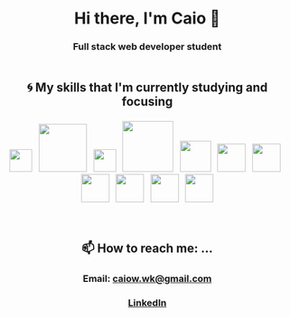 # <div align=center>Hi there, I'm Caio 👋</div>
### <div align=center>Full stack web developer student</div><br/>


## <div align=center>:cyclone: My skills that I'm currently studying and focusing</div>
### <div align=center>    <img src='https://seeklogo.com/images/J/javascript-logo-8892AEFCAC-seeklogo.com.png' width='40' /> &nbsp;                               <img src='https://d2eip9sf3oo6c2.cloudfront.net/tags/images/000/001/074/landscape/nextjs.png' width='85' /> &nbsp;                                               <img src='https://e7.pngegg.com/pngimages/413/852/png-clipart-redux-react-logo-javascript-dq-purple-violet-thumbnail.png' width='40' /> &nbsp;                                                                  <img src='https://cdn.worldvectorlogo.com/logos/redux-saga.svg' width='90' /> &nbsp;                                                                                   <img src='https://seeklogo.com/images/R/react-logo-7B3CE81517-seeklogo.com.png' width='55' /> &nbsp;                                                                  <img src='https://raw.githubusercontent.com/styled-components/brand/master/styled-components.png' width='50' /> &nbsp;                                       <img src='https://seeklogo.com/images/N/nodejs-logo-FBE122E377-seeklogo.com.png' width='50' />  &nbsp;                                                            <img src='https://seeklogo.com/images/N/nestjs-logo-09342F76C0-seeklogo.com.png' width='50' />  &nbsp;                                                          <img src='https://upload.wikimedia.org/wikipedia/commons/thumb/4/4c/Typescript_logo_2020.svg/512px-Typescript_logo_2020.svg.png' width='50' /> &nbsp;           <img src='https://www.iconfinder.com/data/icons/logos-brands-5/24/postgresql-512.png' width='50' />  &nbsp; <img src='https://img.icons8.com/color/452/mongodb.png' width='50' />   
</div><br/>


<!--
## <div align=center>🤔 I’m looking for help with ...</div>
### <div align=center></div><br/>
-->

## <div align=center>📫 How to reach me: ...</div>
### <div align=center>Email: caiow.wk@gmail.com</div>
### <div align=center>[LinkedIn](https://www.linkedin.com/in/kxk/)</div><br/>
